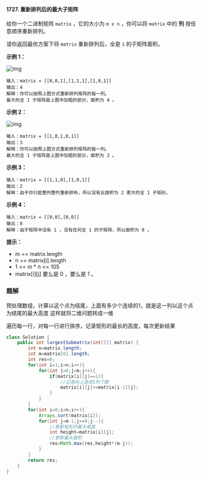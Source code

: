 #### 1727. 重新排列后的最大子矩阵

给你一个二进制矩阵 `matrix` ，它的大小为 `m x n` ，你可以将 `matrix` 中的 **列** 按任意顺序重新排列。

请你返回最优方案下将 `matrix` 重新排列后，全是 `1` 的子矩阵面积。

**示例 1：**

![img](http://gitlab.wsh-study.com/xp-study/LeeteCode/-/blob/master/贪心算法/images/重新排列后的最大子矩阵/1.jpg)

```shell
输入：matrix = [[0,0,1],[1,1,1],[1,0,1]]
输出：4
解释：你可以按照上图方式重新排列矩阵的每一列。
最大的全 1 子矩阵是上图中加粗的部分，面积为 4 。
```

**示例 2：**

![img](http://gitlab.wsh-study.com/xp-study/LeeteCode/-/blob/master/贪心算法/images/重新排列后的最大子矩阵/2.jpg)

```shell
输入：matrix = [[1,0,1,0,1]]
输出：3
解释：你可以按照上图方式重新排列矩阵的每一列。
最大的全 1 子矩阵是上图中加粗的部分，面积为 3 。
```

**示例 3：**

```shell
输入：matrix = [[1,1,0],[1,0,1]]
输出：2
解释：由于你只能整列整列重新排布，所以没有比面积为 2 更大的全 1 子矩形。
```

**示例 4：**

```shell
输入：matrix = [[0,0],[0,0]]
输出：0
解释：由于矩阵中没有 1 ，没有任何全 1 的子矩阵，所以面积为 0 。
```

**提示：**

* m == matrix.length
* n == matrix[i].length
* 1 <= m * n <= 105
* matrix[i][j] 要么是 0 ，要么是 1 。

### 题解

预处理数组，计算以这个点为结尾，上面有多少个连续的1，就是这一列以这个点为结尾的最大高度
这样就将二维问题转成一维

遍历每一行，对每一行进行排序，记录矩形的最长的高度，每次更新结果

```java
class Solution {
    public int largestSubmatrix(int[][] matrix) {
        int n=matrix.length;
        int m=matrix[0].length;
        int res=0;
        for(int i=1;i<n;i++){
            for(int j=0;j<m;j++){
                if(matrix[i][j]==1){
                    //记录向上连续1的个数
                    matrix[i][j]+=matrix[i-1][j];
                }
            }
        }
        for(int i=0;i<n;i++){
            Arrays.sort(matrix[i]);
            for(int j=m-1;j>=0;j--){
                //更新矩形的最大高度
                int height=matrix[i][j];
                //更新最大面积
                res=Math.max(res,height*(m-j));
            }
        }
        return res;
    }
}
```

